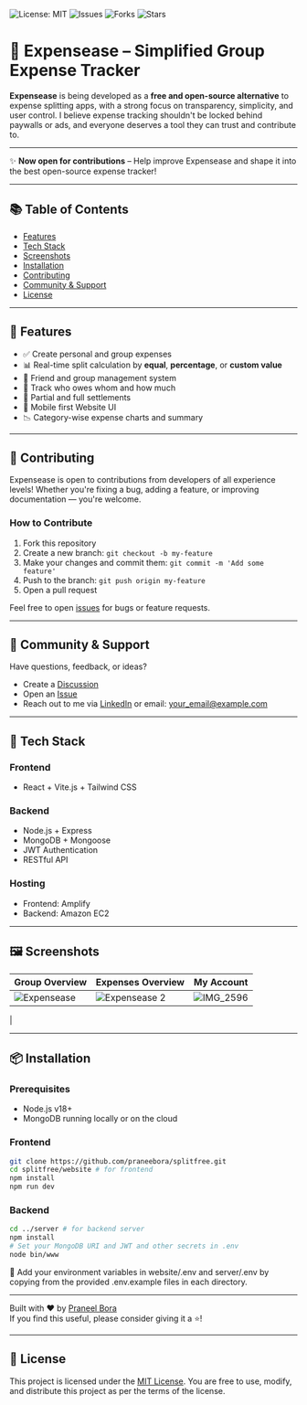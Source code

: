 ![License: MIT](https://img.shields.io/badge/License-MIT-green.svg)
![Issues](https://img.shields.io/github/issues/praneelbora/splitfree)
![Forks](https://img.shields.io/github/forks/praneelbora/splitfree)
![Stars](https://img.shields.io/github/stars/praneelbora/splitfree)

# 🧾 Expensease – Simplified Group Expense Tracker

**Expensease** is being developed as a **free and open-source alternative** to expense splitting apps, with a strong focus on transparency, simplicity, and user control. I believe expense tracking shouldn't be locked behind paywalls or ads, and everyone deserves a tool they can trust and contribute to.

---

✨ **Now open for contributions** – Help improve Expensease and shape it into the best open-source expense tracker!

---

## 📚 Table of Contents
- [Features](#-features)
- [Tech Stack](#-tech-stack)
- [Screenshots](#-screenshots)
- [Installation](#-installation)
- [Contributing](#-contributing)
- [Community & Support](#-community--support)
- [License](#-license)

---

## 🚀 Features

- ✅ Create personal and group expenses
- 📊 Real-time split calculation by **equal**, **percentage**, or **custom value**
- 🤝 Friend and group management system
- 💸 Track who owes whom and how much
- 🔄 Partial and full settlements
- 📱 Mobile first Website UI
- 📉 Category-wise expense charts and summary

---

## 🤝 Contributing

Expensease is open to contributions from developers of all experience levels! Whether you're fixing a bug, adding a feature, or improving documentation — you're welcome.

### How to Contribute

1. Fork this repository
2. Create a new branch: `git checkout -b my-feature`
3. Make your changes and commit them: `git commit -m 'Add some feature'`
4. Push to the branch: `git push origin my-feature`
5. Open a pull request

Feel free to open [issues](https://github.com/praneebora/splitfree/issues) for bugs or feature requests.

---

## 💬 Community & Support

Have questions, feedback, or ideas?

- Create a [Discussion](https://github.com/praneebora/splitfree/discussions)
- Open an [Issue](https://github.com/praneebora/splitfree/issues)
- Reach out to me via [LinkedIn](https://www.linkedin.com/in/praneelbora/) or email: your_email@example.com

---

## 🔧 Tech Stack

### Frontend
- React + Vite.js + Tailwind CSS

### Backend
- Node.js + Express
- MongoDB + Mongoose
- JWT Authentication
- RESTful API

### Hosting
- Frontend: Amplify
- Backend: Amazon EC2

---

## 🖼️ Screenshots

| Group Overview | Expenses Overview | My Account |
|----------------|---------------|----------------|
|![Expensease](https://github.com/user-attachments/assets/8ec34366-86d1-481e-8b82-7a234a7b4c79)| ![Expensease 2](https://github.com/user-attachments/assets/0200232d-1e11-473e-85f4-12072f8bd696) | ![IMG_2596](https://github.com/user-attachments/assets/89aeb1ca-33d2-4788-aae5-d0f998c07b20)
 |

---

## 📦 Installation

### Prerequisites
- Node.js v18+
- MongoDB running locally or on the cloud

### Frontend

```bash
git clone https://github.com/praneebora/splitfree.git
cd splitfree/website # for frontend
npm install
npm run dev
```

### Backend

```bash
cd ../server # for backend server
npm install
# Set your MongoDB URI and JWT and other secrets in .env
node bin/www
```


🔐 Add your environment variables in website/.env and server/.env by copying from the provided .env.example files in each directory.

---

Built with ❤️ by [Praneel Bora](https://github.com/praneebora)  
If you find this useful, please consider giving it a ⭐️!

---

## 📄 License

This project is licensed under the [MIT License](./LICENSE). You are free to use, modify, and distribute this project as per the terms of the license.
